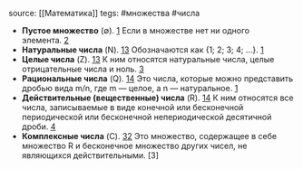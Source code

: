 source: [[Математика]]
tegs: #множества #числа

- **Пустое множество** (∅). [1](https://lc.rt.ru/classbook/matematika-10-klass/povtorenie-84/659) Если в множестве нет ни одного элемента. [2](https://www.napishem.ru/spravochnik/matematika/matematicheskij-analiz/mnozhestva-chisel-i-primery-chislovyh-mnozhestv.html)
- **Натуральные числа** (N). [1](https://lc.rt.ru/classbook/matematika-10-klass/povtorenie-84/659)[3](https://ege-study.ru/ru/ege/materialy/matematika/chislovye-mnozhestva/) Обозначаются как {1; 2; 3; 4; …}. [1](https://lc.rt.ru/classbook/matematika-10-klass/povtorenie-84/659)
- **Целые числа** (Z). [1](https://lc.rt.ru/classbook/matematika-10-klass/povtorenie-84/659)[3](https://ege-study.ru/ru/ege/materialy/matematika/chislovye-mnozhestva/) К ним относятся натуральные числа, целые отрицательные числа и ноль. [3](https://ege-study.ru/ru/ege/materialy/matematika/chislovye-mnozhestva/)
- **Рациональные числа** (Q). [1](https://lc.rt.ru/classbook/matematika-10-klass/povtorenie-84/659)[4](https://foxford.ru/wiki/matematika/oboznachenie-razlichnyh-chislovyh-mnozhestv) Это числа, которые можно представить дробью вида m/n, где m — целое, а n — натуральное. [1](https://lc.rt.ru/classbook/matematika-10-klass/povtorenie-84/659)
- **Действительные (вещественные) числа** (R). [1](https://lc.rt.ru/classbook/matematika-10-klass/povtorenie-84/659)[4](https://foxford.ru/wiki/matematika/oboznachenie-razlichnyh-chislovyh-mnozhestv) К ним относятся все числа, записываемые в виде конечной или бесконечной периодической или бесконечной непериодической десятичной дроби. [4](https://foxford.ru/wiki/matematika/oboznachenie-razlichnyh-chislovyh-mnozhestv)
- **Комплексные числа** (C). [3](https://ege-study.ru/ru/ege/materialy/matematika/chislovye-mnozhestva/)[2](https://www.napishem.ru/spravochnik/matematika/matematicheskij-analiz/mnozhestva-chisel-i-primery-chislovyh-mnozhestv.html) Это множество, содержащее в себе множество R и бесконечное множество других чисел, не являющихся действительными. [3]